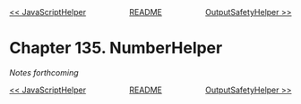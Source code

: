<div>
<div style='float: left'><a href='ch134-javascripthelper.md'>&lt;&lt; JavaScriptHelper</a></div>
<div style='float: right'><a href='ch136-outputsafetyhelper.md'>OutputSafetyHelper &gt;&gt;</a></div>
<div style='float: inline-auto;text-align:center'><a href='README.md'>README</a></div>
<div style="clear: both"></div>
</div>

# Chapter 135. NumberHelper

*Notes forthcoming*

<div>
<div style='float: left'><a href='ch134-javascripthelper.md'>&lt;&lt; JavaScriptHelper</a></div>
<div style='float: right'><a href='ch136-outputsafetyhelper.md'>OutputSafetyHelper &gt;&gt;</a></div>
<div style='float: inline-auto;text-align:center'><a href='README.md'>README</a></div>
<div style="clear: both"></div>
</div>